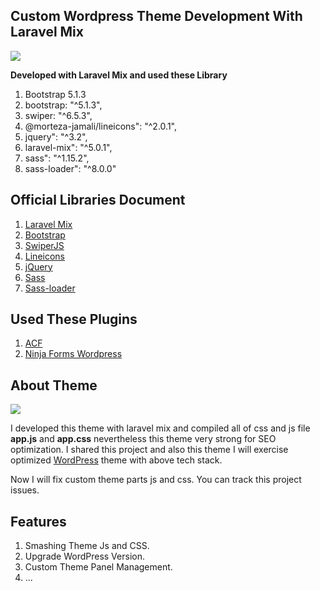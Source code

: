 ## Custom Wordpress Theme Development With Laravel Mix
<img src="https://alisaslan.com/projects/yudiho-wp-listing.jpg"> 


**Developed with Laravel Mix and used these Library**
1. Bootstrap 5.1.3
2. bootstrap: "^5.1.3",
3. swiper: "^6.5.3",
4. @morteza-jamali/lineicons": "^2.0.1",
5. jquery": "^3.2",
6. laravel-mix": "^5.0.1",
7. sass": "^1.15.2",
8. sass-loader": "^8.0.0"

## Official Libraries Document
1. <a href="https://laravel-mix.com/" target="_blank"> Laravel Mix </a>
2. <a href="https://getbootstrap.com/" target="_blank"> Bootstrap </a>
3. <a href="https://swiperjs.com/" target="_blank"> SwiperJS </a>
4. <a href="https://lineicons.com/" target="_blank"> Lineicons </a>
5. <a href="https://jquery.com/" target="_blank"> jQuery </a>
6. <a href="https://sass-lang.com/" target="_blank"> Sass </a>
7. <a href="https://www.npmjs.com/package/sass-loader" target="_blank"> Sass-loader </a>

## Used These Plugins
1. <a href="https://www.advancedcustomfields.com/" target="_blank">ACF</a>
2. <a href="https://wordpress.org/plugins/ninja-forms/" target="_blank">Ninja Forms Wordpress</a>


## About Theme
<img src="https://alisaslan.com/projects/yudiho-wp-showing.jpg"> 

I developed this theme with laravel mix and compiled all of css and js file **app.js** and **app.css** nevertheless this theme very strong for SEO optimization.
I shared this project and also this theme I will exercise optimized <a href="https://wordpress.org/about/history" target="_blank">WordPress</a> theme with above tech stack.

Now I will fix custom theme parts js and css. You can track this project issues.

## Features

1. Smashing Theme Js and CSS.
2. Upgrade WordPress Version.
3. Custom Theme Panel Management.
4. ...
